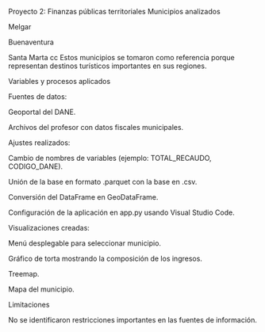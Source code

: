 Proyecto 2: Finanzas públicas territoriales
Municipios analizados

Melgar

Buenaventura

Santa Marta
cc
Estos municipios se tomaron como referencia porque representan destinos turísticos importantes en sus regiones.

Variables y procesos aplicados

Fuentes de datos:

Geoportal del DANE.

Archivos del profesor con datos fiscales municipales.

Ajustes realizados:

Cambio de nombres de variables (ejemplo: TOTAL_RECAUDO, CODIGO_DANE).

Unión de la base en formato .parquet con la base en .csv.

Conversión del DataFrame en GeoDataFrame.

Configuración de la aplicación en app.py usando Visual Studio Code.

Visualizaciones creadas:

Menú desplegable para seleccionar municipio.

Gráfico de torta mostrando la composición de los ingresos.

Treemap.

Mapa del municipio.

Limitaciones

No se identificaron restricciones importantes en las fuentes de información.
